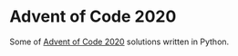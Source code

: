 # Advent of Code 2020

Some of [Advent of Code 2020](https://adventofcode.com/2020) solutions written in Python.

